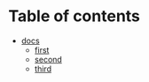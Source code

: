 # Table of contents

- [docs](docs/README.md)
  - [first](docs/first.md)
  - [second](docs/second.md)
  - [third](docs/third.md)
